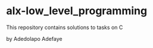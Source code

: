 # alx-low_level_programming 
This repository contains solutions to tasks on C

by Adedolapo Adefaye 

